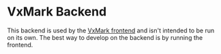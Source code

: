 # VxMark Backend

This backend is used by the [VxMark frontend](../frontend/README.md) and isn't
intended to be run on its own. The best way to develop on the backend is by
running the frontend.
